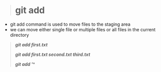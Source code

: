 > # git add

- git add command is used to move files to the staging area
- we can move either single file or multiple files or all files in the current directory

> ***git add first.txt***
> 
> ***git add first.txt second.txt third.txt***
> 
> ***git add '****
